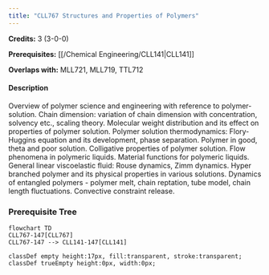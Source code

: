 ```yaml
---
title: "CLL767 Structures and Properties of Polymers"
---
```

**Credits:** 3 (3-0-0)

**Prerequisites:** [[/Chemical Engineering/CLL141|CLL141]]

**Overlaps with:** MLL721, MLL719, TTL712

#### Description
Overview of polymer science and engineering with reference to polymer-solution. Chain dimension: variation of chain dimension with concentration, solvency etc., scaling theory. Molecular weight distribution and its effect on properties of polymer solution. Polymer solution thermodynamics: Flory-Huggins equation and its development, phase separation. Polymer in good, theta and poor solution. Colligative properties of polymer solution. Flow phenomena in polymeric liquids. Material functions for polymeric liquids. General linear viscoelastic fluid: Rouse dynamics, Zimm dynamics. Hyper branched polymer and its physical properties in various solutions. Dynamics of entangled polymers - polymer melt, chain reptation, tube model, chain length fluctuations. Convective constraint release.

### Prerequisite Tree

```mermaid
flowchart TD
CLL767-147[CLL767]
CLL767-147 --> CLL141-147[CLL141]

classDef empty height:17px, fill:transparent, stroke:transparent;
classDef trueEmpty height:0px, width:0px;
```